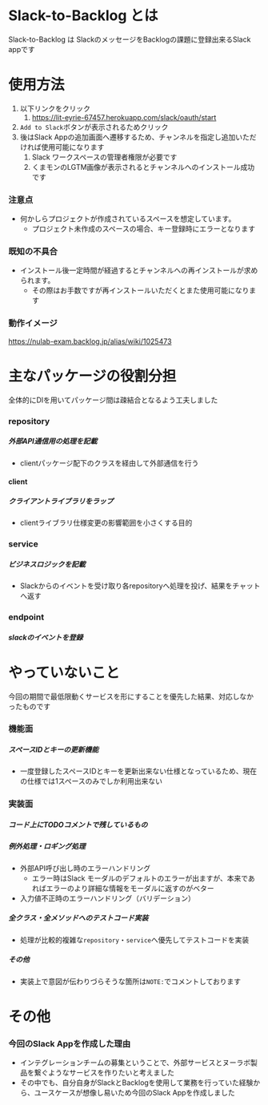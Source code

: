 
# Slack-to-Backlog とは
Slack-to-Backlog は SlackのメッセージをBacklogの課題に登録出来るSlack appです

# 使用方法
1. 以下リンクをクリック
    1. https://lit-eyrie-67457.herokuapp.com/slack/oauth/start
2. `Add to Slack`ボタンが表示されるためクリック
3. 後はSlack Appの追加画面へ遷移するため、チャンネルを指定し追加いただければ使用可能になります
    1. Slack ワークスペースの管理者権限が必要です
    2. くまモンのLGTM画像が表示されるとチャンネルへのインストール成功です 

### 注意点
* 何かしらプロジェクトが作成されているスペースを想定しています。
   * プロジェクト未作成のスペースの場合、キー登録時にエラーとなります

### 既知の不具合
* インストール後一定時間が経過するとチャンネルへの再インストールが求められます。
    * その際はお手数ですが再インストールいただくとまた使用可能になります

### 動作イメージ
https://nulab-exam.backlog.jp/alias/wiki/1025473

# 主なパッケージの役割分担
全体的にDIを用いてパッケージ間は疎結合となるよう工夫しました

### repository
##### 外部API通信用の処理を記載
* clientパッケージ配下のクラスを経由して外部通信を行う

#### client
##### クライアントライブラリをラップ
* clientライブラリ仕様変更の影響範囲を小さくする目的

### service
##### ビジネスロジックを記載
* Slackからのイベントを受け取り各repositoryへ処理を投げ、結果をチャットへ返す

### endpoint
##### slackのイベントを登録

# やっていないこと
今回の期間で最低限動くサービスを形にすることを優先した結果、対応しなかったものです

### 機能面
##### スペースIDとキーの更新機能
* 一度登録したスペースIDとキーを更新出来ない仕様となっているため、現在の仕様では1スペースのみでしか利用出来ない

### 実装面

##### コード上にTODOコメントで残しているもの

##### 例外処理・ロギング処理
* 外部API呼び出し時のエラーハンドリング
    * エラー時はSlack モーダルのデフォルトのエラーが出ますが、本来であればエラーのより詳細な情報をモーダルに返すのがベター
* 入力値不正時のエラーハンドリング（バリデーション）

##### 全クラス・全メソッドへのテストコード実装
* 処理が比較的複雑な`repository`・`service`へ優先してテストコードを実装

##### その他
* 実装上で意図が伝わりづらそうな箇所は`NOTE:`でコメントしております

# その他
### 今回のSlack Appを作成した理由
* インテグレーションチームの募集ということで、外部サービスとヌーラボ製品を繋ぐようなサービスを作りたいと考えました
* その中でも、自分自身がSlackとBacklogを使用して業務を行っていた経験から、ユースケースが想像し易いため今回のSlack Appを作成しました